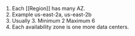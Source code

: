 1. Each [[Region]] has many AZ.
2. Example us-east-2a, us-east-2b
3. Usually 3. Minimum 2 Maximum 6
4. Each availability zone is one more data centers.
